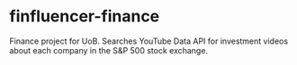 # finfluencer-finance
Finance project for UoB. Searches YouTube Data API for investment videos about each company in the S&amp;P 500 stock exchange.
